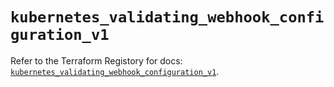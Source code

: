 # `kubernetes_validating_webhook_configuration_v1`

Refer to the Terraform Registory for docs: [`kubernetes_validating_webhook_configuration_v1`](https://www.terraform.io/docs/providers/kubernetes/r/validating_webhook_configuration_v1).
